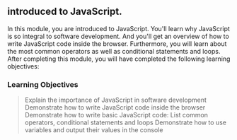 ## introduced to JavaScript.
In this module, you are introduced to JavaScript. You'll learn why JavaScript is so integral to software development. And you'll get an overview of how to write JavaScript code inside the browser. Furthermore, you will learn about the most common operators as well as conditional statements and loops. After completing this module, you will have completed the following learning objectives:

### Learning Objectives
> Explain the importance of JavaScript in software development
> Demonstrate how to write JavaScript code inside the browser
> Demonstrate how to write basic JavaScript code: List common operators, conditional statements and loops
> Demonstrate how to use variables and output their values in the console